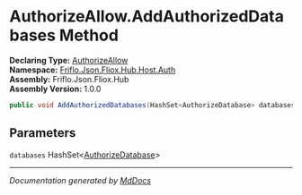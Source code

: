 ﻿<!--  
  <auto-generated>   
    The contents of this file were generated by a tool.  
    Changes to this file may be list if the file is regenerated  
  </auto-generated>   
-->

# AuthorizeAllow.AddAuthorizedDatabases Method

**Declaring Type:** [AuthorizeAllow](../index.md)  
**Namespace:** [Friflo.Json.Fliox.Hub.Host.Auth](../../index.md)  
**Assembly:** Friflo.Json.Fliox.Hub  
**Assembly Version:** 1.0.0

```csharp
public void AddAuthorizedDatabases(HashSet<AuthorizeDatabase> databases);
```

## Parameters

`databases`  HashSet\<[AuthorizeDatabase](../../AuthorizeDatabase/index.md)\>

___

*Documentation generated by [MdDocs](https://github.com/ap0llo/mddocs)*
